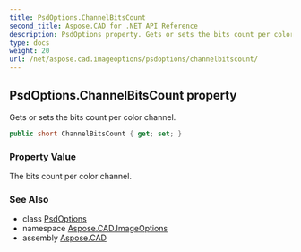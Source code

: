 ```yaml
---
title: PsdOptions.ChannelBitsCount
second_title: Aspose.CAD for .NET API Reference
description: PsdOptions property. Gets or sets the bits count per color channel
type: docs
weight: 20
url: /net/aspose.cad.imageoptions/psdoptions/channelbitscount/
---
```

## PsdOptions.ChannelBitsCount property

Gets or sets the bits count per color channel.

```csharp
public short ChannelBitsCount { get; set; }
```

### Property Value

The bits count per color channel.

### See Also

* class [PsdOptions](../)
* namespace [Aspose.CAD.ImageOptions](../../psdoptions/)
* assembly [Aspose.CAD](../../../)


